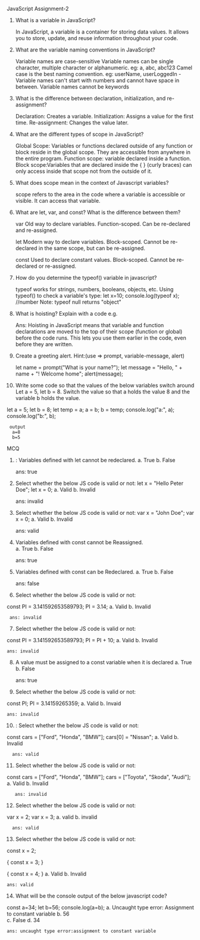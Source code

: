 JavaScript
Assignment-2

1.	 What is a variable in JavaScript?

     In JavaScript, a variable is a container for storing data values. It allows you to store, update, and reuse information throughout your code.
     
2.	 What are the variable naming conventions in JavaScript?
      
      Variable names are case-sensitive
      Variable names can be single character, multiple character or alphanumeric. eg: a, abc, abc123
      Camel case is the best naming convention. eg: userName, userLoggedIn -Variable names can't start with numbers and cannot have space in between.
      Variable names cannot be keywords
     
3.	What is the difference between declaration, initialization, and re-assignment?

      Declaration: Creates a variable.
      Initialization: Assigns a value for the first time.
      Re-assignment: Changes the value later.

4.	What are the different types of scope in JavaScript?
     
     Global Scope: Variables or functions declared outside of any function or block reside in the global scope. They are accessible from anywhere in the entire program.
     Function scope: variable declared inside a function.
     Block scope:Variables that are declared inside the { } (curly braces) can only access inside that scope not from the outside of it.

5.	What does scope mean in the context of Javascript variables?
     
     scope refers to the area in the code where a variable is accessible or visible. It can access that variable.

6.	What are let, var, and const? What is the difference between them?
      
      var
     Old way to declare variables.
     Function-scoped.
     Can be re-declared and re-assigned.

      let
     Modern way to declare variables.
     Block-scoped.
     Cannot be re-declared in the same scope, but can be re-assigned.

      const
     Used to declare constant values.
     Block-scoped.
     Cannot be re-declared or re-assigned.

7.	How do you determine the typeof() variable in javascript?

      typeof works for strings, numbers, booleans, objects, etc. Using typeof() to check a variable's type: 
          let x=10;
          console.log(typeof x); //number
     Note: typeof null returns "object"

8.	 What is hoisting? Explain with a code e.g.
       
       Ans: Hoisting in JavaScript means that variable and function declarations are moved to the top of their scope (function or global) before the code runs. This lets you use them earlier in the code, even before they are written.
       

9.	 Create a greeting alert. Hint:(use => prompt, variable-message, alert)

       let name = prompt("What is your name?");
       let message = "Hello, " + name + "! Welcome home";
       alert(message);

10.	 Write some code so that the values of the below variables switch around 
Let a = 5, let b = 8. Switch the value so that a holds the value 8 and the variable b holds the value.
 
  let a = 5;
  let b = 8;
  let temp = a;
  a = b;
  b = temp;
  console.log("a:", a); 
  console.log("b:", b); 
     
     output 
      a=8
      b=5

MCQ

1.	: Variables defined with let cannot be redeclared.
a.	True 
b.	False
    
    ans: true

2.	 Select whether the below JS code is valid or not:
let x = "Hello Peter Doe";
let x = 0;
a.	Valid
b.	Invalid

     ans: invalid

3.	Select whether the below JS code is valid or not:
var x = "John Doe";
var x = 0;
a.	Valid
b.	Invalid
      
      ans: valid
    

4.	Variables defined with const cannot be Reassigned.	
a.	True
b.	False

     ans: true

5.	Variables defined with const can be Redeclared.
a.	True
b.	False

     ans: false

6.	 Select whether the below JS code is valid or not:

const PI = 3.141592653589793;
PI = 3.14;
a.	Valid
b.	Invalid

     ans: invalid

7.	Select whether the below JS code is valid or not:

const PI = 3.141592653589793;
PI = PI + 10;
a.	Valid
b.	Invalid

    ans: invalid

8.	A value must be assigned to a const variable when it is declared
a.	True
b.	False

     ans: true

9.	 Select whether the below JS code is valid or not:

const PI;
PI = 3.14159265359;
a.	Valid
b.	Invaid

    ans: invalid

10.	: Select whether the below JS code is valid or not:

const cars = ["Ford", "Honda", "BMW"];
cars[0] = "Nissan";
a.	Valid
b.	Invalid
     
      ans: valid
        
11.	Select whether the below JS code is valid or not:

const cars = ["Ford", "Honda", "BMW"];
cars = ["Toyota", "Skoda", "Audi"];
a.	Valid
b.	Invalid
       
       ans: invalid

12.	Select whether the below JS code is valid or not:

var x = 2;
var x = 3;
a.	valid
b.	invalid

      ans: valid

13.	Select whether the below JS code is valid or not:

const x = 2;

{
const x = 3;
}

{
const x = 4;
}
a.	Valid
b.	Invalid

    ans: valid

14.	 What will be the console output of the below javascript code?

const a=34;
let b=56;
console.log(a=b);
a.	Uncaught type error: Assignment to constant variable
b.	56	
c.	False
d.	34

    ans: uncaught type error:assignment to constant variable
